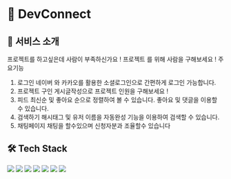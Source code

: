 # 🌉 DevConnect

## 👋 서비스 소개

프로젝트를 하고싶은데 사람이 부족하신가요 !
프로젝트 를 위해 사람을 구해보세요 !
주요기능

1. 로그인
   네이버 와 카카오를 활용한 소셜로그인으로 간편하게 로그인 가능합니다.
2. 프로젝트 구인
   게시글작성으로 프로젝트 인원을 구해보세요 !
3. 피드
   최신순 및 좋아요 순으로 정렬하여 볼 수 있습니다.
   좋아요 및 댓글을 이용할 수 있습니다.
4. 검색하기
   해시태그 및 유저 이름을 자동완성 기능을 이용하여 검색할 수 있습니다.
5. 채팅페이지
   채팅을 할수있으며 신청자분과 조율할수 있습니다

## 🛠 Tech Stack

<img src="https://img.shields.io/badge/next-000000?style=for-the-badge&logo=next.js&logoColor=white"> 
<img src="https://img.shields.io/badge/Vite-646CFF?style=for-the-badge&logo=Vite&logoColor=white"> 
<img src="https://img.shields.io/badge/Supabase-181818?style=for-the-badge&logo=supabase&logoColor=white">
<img src="https://img.shields.io/badge/swr-FF4154?style=for-the-badge&logo=swr&logoColor=white"> 
<img src="https://img.shields.io/badge/Zustand-F3DF49?style=for-the-badge&logo=zustand&logoColor=white">
<img src="https://img.shields.io/badge/Tailwind_CSS-38B2AC?style=for-the-badge&logo=tailwind-css&logoColor=white"> 
<img src="https://img.shields.io/badge/chakraui-38B2A?style=for-the-badge&logo=chakraui&logoColor=white">
